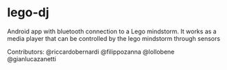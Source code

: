 # lego-dj
Android app with bluetooth connection to a Lego mindstorm. It works as a media player that can be controlled by the lego mindstorm through sensors

Contributors: @riccardobernardi @filippozanna @lollobene @gianlucazanetti
